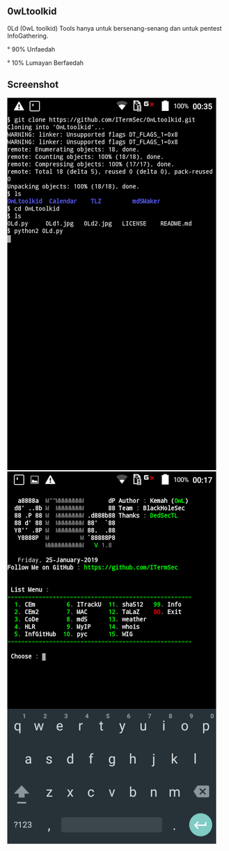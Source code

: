 ## 0wLtoolkid
0Ld (0wL toolkid) Tools hanya untuk bersenang-senang dan untuk pentest InfoGathering. 

° 90% Unfaedah

° 10% Lumayan Berfaedah

## Screenshot
<img src="0Ld0.1.jpg"/>  <img src="0Ld2.jpg"/>
